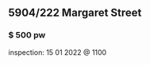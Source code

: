 ## 5904/222 Margaret Street

### $ 500 pw







































inspection: 15 01 2022 @ 1100 
